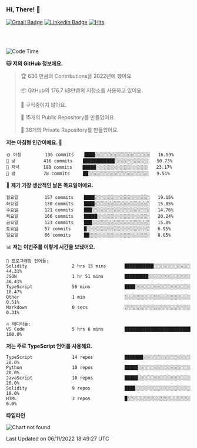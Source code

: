 ### Hi, There! 👋


[![Gmail Badge](https://img.shields.io/badge/-725psh@gmail.com-c14438?style=flat&logo=Gmail&logoColor=white&link=mailto:725psh@gmail.com)](mailto:725psh@gmail.com) 
[![Linkedin Badge](https://img.shields.io/badge/-soohanpark-0072b1?style=flat&logo=Linkedin&logoColor=white&link=https://www.linkedin.com/in/soohanpark/)](https://www.linkedin.com/in/soohanpark/) 
[![Hits](https://hits.seeyoufarm.com/api/count/incr/badge.svg?url=https%3A%2F%2Fgithub.com%2FSoohan-Park&count_bg=%23000000&title_bg=%23828282&icon=gradle.svg&icon_color=%23FFFFFF&title=Visited&edge_flat=false)](https://hits.seeyoufarm.com)  

<br />
<br />

<!--START_SECTION:waka-->
![Code Time](http://img.shields.io/badge/Code%20Time-309%20hrs%2026%20mins-blue)

**🐱 저의 GitHub 정보에요.** 

> 🏆 636 만큼의 Contributions을 2022년에 했어요
 > 
> 📦 GitHub의 176.7 kB만큼의 저장소를 사용하고 있어요. 
 > 
> 🚫 구직중이지 않아요.
 > 
> 📜 15개의 Public Repository를 만들었어요. 
 > 
> 🔑 36개의 Private Repository를 만들었어요.  
 > 
**저는 아침형 인간이에요. 🐤** 

```text
🌞 아침         136 commits    ████░░░░░░░░░░░░░░░░░░░░░   16.59% 
🌆 낮　         416 commits    ████████████░░░░░░░░░░░░░   50.73% 
🌃 저녁         190 commits    █████░░░░░░░░░░░░░░░░░░░░   23.17% 
🌙 밤　         78 commits     ██░░░░░░░░░░░░░░░░░░░░░░░   9.51%

```
📅 **제가 가장 생산적인 날은 목요일이에요.** 

```text
월요일          157 commits    ████░░░░░░░░░░░░░░░░░░░░░   19.15% 
화요일          130 commits    ████░░░░░░░░░░░░░░░░░░░░░   15.85% 
수요일          121 commits    ███░░░░░░░░░░░░░░░░░░░░░░   14.76% 
목요일          166 commits    █████░░░░░░░░░░░░░░░░░░░░   20.24% 
금요일          123 commits    ███░░░░░░░░░░░░░░░░░░░░░░   15.0% 
토요일          57 commits     █░░░░░░░░░░░░░░░░░░░░░░░░   6.95% 
일요일          66 commits     ██░░░░░░░░░░░░░░░░░░░░░░░   8.05%

```


📊 **저는 이번주를 이렇게 시간을 보냈어요.** 

```text
💬 프로그래밍 언어들: 
Solidity                 2 hrs 15 mins       ███████████░░░░░░░░░░░░░░   44.31% 
JSON                     1 hr 51 mins        █████████░░░░░░░░░░░░░░░░   36.41% 
TypeScript               56 mins             ████░░░░░░░░░░░░░░░░░░░░░   18.47% 
Other                    1 min               ░░░░░░░░░░░░░░░░░░░░░░░░░   0.51% 
Markdown                 0 secs              ░░░░░░░░░░░░░░░░░░░░░░░░░   0.31%

🔥 에디터들: 
VS Code                  5 hrs 6 mins        █████████████████████████   100.0%

```

**저는 주로 TypeScript 언어를 사용해요.** 

```text
TypeScript               14 repos            ███████░░░░░░░░░░░░░░░░░░   28.0% 
Python                   10 repos            █████░░░░░░░░░░░░░░░░░░░░   20.0% 
JavaScript               10 repos            █████░░░░░░░░░░░░░░░░░░░░   20.0% 
Solidity                 9 repos             ████░░░░░░░░░░░░░░░░░░░░░   18.0% 
HTML                     3 repos             █░░░░░░░░░░░░░░░░░░░░░░░░   6.0%

```


**타임라인**

![Chart not found](https://raw.githubusercontent.com/Soohan-Park/Soohan-Park/master/charts/bar_graph.png) 


 Last Updated on 06/11/2022 18:49:27 UTC
<!--END_SECTION:waka-->
